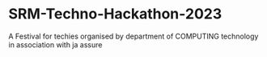 # SRM-Techno-Hackathon-2023
A Festival for techies organised by department of COMPUTING technology in association with ja assure
